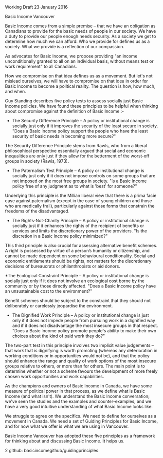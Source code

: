 Working Draft 23 January 2016

Basic Income Vancouver

Basic Income comes from a simple premise – that we have an obligation as Canadians to provide for the basic needs of people in our society. We have a duty to provide our people enough needs security. As a society we get to determine how much we can afford. Who we provide for defines us as a society. What we provide is a reflection of our compassion.

As advocates for Basic Income, we propose providing "an income unconditionally granted to all on an individual basis, without means test or work requirement" to all Canadians.

How we compromise on that idea defines us as a movement. But let's not mislead ourselves, we will have to compromise on that idea in order for Basic Income to become a political reality. The question is how, how much, and when.

Guy Standing describes five policy tests to assess socially just Basic Income policies. We have found these principles to be helpful when thinking about compromise against the definition of Basic Income :-

* The Security Difference Principle – A policy or institutional change is socially just only if it improves the security of the least secure in society.
"Does a Basic Income policy support the people who have the least security of basic needs in becoming more secure?"

The Security Difference Principle stems from Rawls, who from a liberal philosophical perspective essentially argued that social and economic inequalities are only just if they allow for the betterment of the worst-off groups in society (Rawls, 1973).

* The Paternalism Test Principle – A policy or institutional change is socially just only if it does not impose controls on some groups that are not imposed on the most free groups in society.
"Is a Basic Income policy free of any judgment as to what is 'best' for someone?"

Underlying this principle is the Millian liberal view that there is a prima facie case against paternalism (except in the case of young children and those who are medically frail), particularly against those forms that constrain the freedoms of the disadvantaged.

* The Rights-Not-Charity Principle – A policy or institutional change is socially just if it enhances the rights of the recipient of benefits or services and limits the discretionary power of the providers.
"Is the discretion in a Basic Income policy minimized?"

This third principle is also crucial for assessing alternative benefit schemes. A right is possessed by virtue of a person’s humanity or citizenship, and cannot be made dependent on some behavioural conditionality. Social and economic entitlements should be rights, not matters for the discretionary decisions of bureaucrats or philanthropists or aid donors.

*The Ecological Constraint Principle – A policy or institutional change is socially just only if it does not involve an ecological cost borne by the community or by those directly affected.
"Does a Basic Income policy have an unsustainable cost to the environment?"

Benefit schemes should be subject to the constraint that they should not deliberately or carelessly jeopardise the environment.

* The Dignified Work Principle – A policy or institutional change is just only if it does not impede people from pursuing work in a dignified way and if it does not disadvantage the most insecure groups in that respect.
"Does a Basic Income policy promote people's ability to make their own choices about the kind of paid work they do?"

The two-part test in this principle involves two implicit value judgements – that work that is dignifying is worth promoting (whereas any deterioration in working conditions or in opportunities would not be), and that the policy should enhance the range and quality of work options of the most insecure groups relative to others, or more than for others. The main point is to determine whether or not a scheme favours the development of more freely chosen work opportunities and work capabilities.

As the champions and owners of Basic Income in Canada, we have some measure of political power in that process, as we define what is Basic Income (and what isn't). We understand the Basic Income conversation; we've seen the studies and the examples and counter-examples, and we have a very good intuitive understanding of what Basic Income looks like.

We struggle to agree on the specifics. We need to define for ourselves as a movement in Canada. We need a set of Guiding Principles for Basic Income, and for now what we offer is what we are using in Vancouver.

Basic Income Vancouver has adopted these five principles as a framework for thinking about and discussing Basic Income. It helps us.

2
github: basicincomegithub/guidingprinciples

